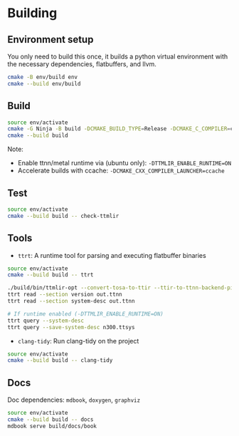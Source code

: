 # Building

## Environment setup

You only need to build this once, it builds a python virtual environment with the necessary dependencies, flatbuffers, and llvm.

```bash
cmake -B env/build env
cmake --build env/build
```

## Build

```bash
source env/activate
cmake -G Ninja -B build -DCMAKE_BUILD_TYPE=Release -DCMAKE_C_COMPILER=clang -DCMAKE_CXX_COMPILER=clang++
cmake --build build
```

Note:
- Enable ttnn/metal runtime via (ubuntu only): `-DTTMLIR_ENABLE_RUNTIME=ON`
- Accelerate builds with ccache: `-DCMAKE_CXX_COMPILER_LAUNCHER=ccache`

## Test

```bash
source env/activate
cmake --build build -- check-ttmlir
```

## Tools

- `ttrt`: A runtime tool for parsing and executing flatbuffer binaries
```bash
source env/activate
cmake --build build -- ttrt

./build/bin/ttmlir-opt --convert-tosa-to-ttir --ttir-to-ttnn-backend-pipeline test/ttmlir/simple_eltwise_tosa.mlir
ttrt read --section version out.ttnn
ttrt read --section system-desc out.ttnn

# If runtime enabled (-DTTMLIR_ENABLE_RUNTIME=ON)
ttrt query --system-desc
ttrt query --save-system-desc n300.ttsys
```
- `clang-tidy`: Run clang-tidy on the project
```bash
source env/activate
cmake --build build -- clang-tidy
```

## Docs

Doc dependencies: `mdbook`, `doxygen`, `graphviz`

```bash
source env/activate
cmake --build build -- docs
mdbook serve build/docs/book
```
